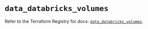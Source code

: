 # `data_databricks_volumes`

Refer to the Terraform Registry for docs: [`data_databricks_volumes`](https://registry.terraform.io/providers/databricks/databricks/1.67.0/docs/data-sources/volumes).
